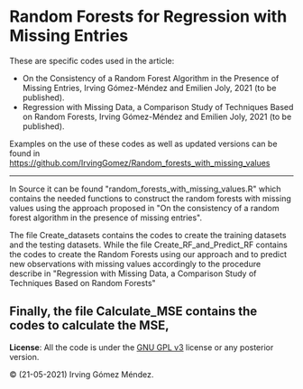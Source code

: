 # Random Forests for Regression with Missing Entries
These are specific codes used in the article:

* On the Consistency of a Random Forest Algorithm in the Presence of Missing Entries, Irving Gómez-Méndez and Emilien Joly, 2021 (to be published).
* Regression with Missing Data, a Comparison Study of Techniques Based on Random Forests, Irving Gómez-Méndez and Emilien Joly, 2021 (to be published).

Examples on the use of these codes as well as updated versions can be found in https://github.com/IrvingGomez/Random_forests_with_missing_values

---
In Source it can be found "random_forests_with_missing_values.R" which contains the needed functions to construct the random forests with missing values using the approach proposed in "On the consistency of a random forest algorithm in the presence of missing entries".

The file Create_datasets contains the codes to create the training datasets and the testing datasets. While the file Create_RF_and_Predict_RF contains the codes to create the Random Forests using our approach and to predict new observations with missing values accordingly to the procedure describe in "Regression with Missing Data, a Comparison Study of Techniques Based on Random Forests"

Finally, the file Calculate_MSE contains the codes to calculate the MSE,
---
**License**: All the code is under the [GNU GPL v3](https://www.gnu.org/licenses/gpl.html) license or any posterior version.

:copyright: (21-05-2021) Irving Gómez Méndez.
